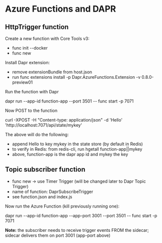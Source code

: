 # Azure Functions and DAPR

## HttpTrigger function

Create a new function with Core Tools v3:

- func init --docker
- func new

Install Dapr extension:

- remove extensionBundle from host.json
- run func extensions install -p Dapr.AzureFunctions.Extension -v 0.8.0-preview01

Run the function with Dapr

dapr run --app-id function-app --port 3501 -- func start -p 7071

Now POST to the function

curl -XPOST -H "Content-type: application/json" -d 'Hello' 'http://localhost:7071/api/state/mykey'

The above will do the following:

- append Hello to key mykey in the state store (by default in Redis)
- to verify in Redis: from redis-cli, run hgetall function-app||mykey
- above, function-app is the dapr app id and mykey the key

## Topic subscriber function

- func new -> use Timer Trigger (will be changed later to Dapr Topic Trigger)
- name of function: DaprSubscribeTrigger
- see function.json and index.js

Now run the Azure Function (kill previously running one):

dapr run --app-id function-app --app-port 3001 --port 3501 -- func start -p 7071

**Note:** the subscriber needs to receive trigger events FROM the sidecar; sidecar delivers them on port 3001 (app-port above)
